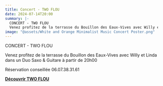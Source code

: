 ```yaml
---
title: Concert - TWO FLOU
date: 2024-07-14T20:00
summary: |-
  CONCERT - TWO FLOU
  Venez profitez de la terrasse du Bouillon des Eaux-Vives avec Willy et Linda dans un Duo Saxo & Guitare à partir de 20h00
image: "@assets/White and Orange Minimalist Music Concert Poster.png"
---
```

CONCERT - TWO FLOU

Venez profitez de la terrasse du Bouillon des Eaux-Vives avec Willy et Linda dans un Duo Saxo & Guitare à partir de 20h00

Réservation conseillée 06.07.38.31.61

**[Découvrir TWO FLOU](https://www.facebook.com/profile.php?id=61553977465506&locale=fr_FR)**
